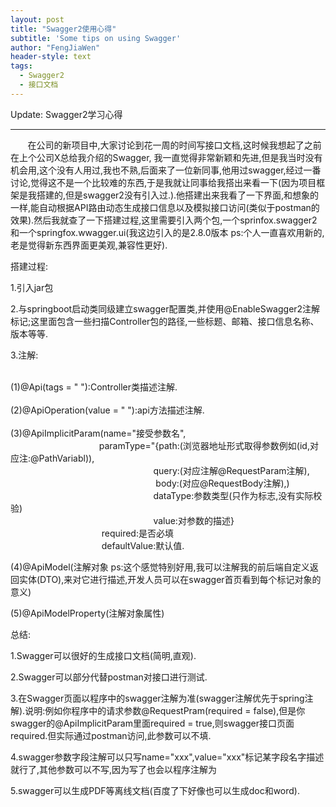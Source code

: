 ```yaml
---
layout: post
title: "Swagger2使用心得"
subtitle: 'Some tips on using Swagger'
author: "FengJiaWen"
header-style: text
tags:
  - Swagger2
  - 接口文档
---
```


Update: Swagger2学习心得

---

<p>&nbsp;&nbsp;&nbsp;&nbsp;&nbsp;&nbsp;&nbsp;在公司的新项目中,大家讨论到花一周的时间写接口文档,这时候我想起了之前在上个公司X总给我介绍的Swagger,
我一直觉得非常新颖和先进,但是我当时没有机会用,这个没有人用过,我也不熟,后面来了一位新同事,他用过swagger,经过一番讨论,觉得这不是一个比较难的东西,于是我就让同事给我搭出来看一下(因为项目框架是我搭建的,但是swagger2没有引入过.).他搭建出来我看了一下界面,和想象的一样,能自动根据API路由动态生成接口信息以及模拟接口访问(类似于postman的效果).然后我就查了一下搭建过程,这里需要引入两个包,一个sprinfox.swagger2和一个springfox.wwagger.ui(我这边引入的是2.8.0版本 ps:个人一直喜欢用新的,老是觉得新东西界面更美观,兼容性更好).</p>
<p>搭建过程:<br></p>
<p>1.引入jar包</p>
<p>2.与springboot启动类同级建立swagger配置类,并使用@EnableSwagger2注解标记;这里面包含一些扫描Controller包的路径,一些标题、邮箱、接口信息名称、版本等等.
<p>3.注解:</p>
<br>(1)@Api(tags = " "):Controller类描述注解.<br>
<br>(2)@ApiOperation(value = " "):api方法描述注解.<br>
<br>(3)@ApiImplicitParam(name="接受参数名",<br>
                         &nbsp;&nbsp;&nbsp;&nbsp;&nbsp;&nbsp;&nbsp;&nbsp;&nbsp;&nbsp;&nbsp;&nbsp;&nbsp;&nbsp;&nbsp;&nbsp;&nbsp;&nbsp;&nbsp;&nbsp;&nbsp; &nbsp;&nbsp;&nbsp;&nbsp;&nbsp;&nbsp;&nbsp;&nbsp;&nbsp;&nbsp;&nbsp;&nbsp;&nbsp;&nbsp;paramType="{path:(浏览器地址形式取得参数例如(id,对应注:@PathVariabl)),<br>
&nbsp;&nbsp;&nbsp;&nbsp;&nbsp;&nbsp;&nbsp;&nbsp;&nbsp;&nbsp;&nbsp;&nbsp;&nbsp;&nbsp;&nbsp;&nbsp;&nbsp;&nbsp;&nbsp;&nbsp;&nbsp;&nbsp;&nbsp;&nbsp;&nbsp;&nbsp;&nbsp;&nbsp;&nbsp;&nbsp;&nbsp;&nbsp;&nbsp;&nbsp;&nbsp;&nbsp;&nbsp;&nbsp;&nbsp;&nbsp;&nbsp;&nbsp;&nbsp;&nbsp;&nbsp;&nbsp;&nbsp;&nbsp;&nbsp;&nbsp;&nbsp;&nbsp;&nbsp;&nbsp;&nbsp;&nbsp;&nbsp;&nbsp;query:(对应注解@RequestParam注解),<br>
&nbsp;&nbsp;&nbsp;&nbsp;&nbsp;&nbsp;&nbsp;&nbsp;&nbsp;&nbsp;&nbsp;&nbsp;&nbsp;&nbsp;&nbsp;&nbsp;&nbsp;&nbsp;&nbsp;&nbsp;&nbsp;&nbsp;&nbsp;&nbsp;&nbsp;&nbsp;&nbsp;&nbsp;&nbsp;&nbsp;&nbsp;&nbsp;&nbsp;&nbsp;&nbsp;&nbsp;&nbsp;&nbsp;&nbsp;&nbsp;&nbsp;&nbsp;&nbsp;&nbsp;&nbsp;&nbsp;&nbsp;&nbsp;&nbsp;&nbsp;&nbsp;&nbsp;&nbsp;&nbsp;&nbsp;&nbsp;&nbsp;&nbsp; body:(对应@RequestBody注解),)<br>
&nbsp;&nbsp;&nbsp;&nbsp;&nbsp;&nbsp;&nbsp;&nbsp;&nbsp;&nbsp;&nbsp;&nbsp;&nbsp;&nbsp;&nbsp;&nbsp;&nbsp;&nbsp;&nbsp;&nbsp;&nbsp;&nbsp;&nbsp;&nbsp;&nbsp;&nbsp;&nbsp;&nbsp;&nbsp;&nbsp;&nbsp;&nbsp;&nbsp;&nbsp;&nbsp;&nbsp;&nbsp;&nbsp;&nbsp;&nbsp;&nbsp;&nbsp;&nbsp;&nbsp;&nbsp;&nbsp;&nbsp;&nbsp;&nbsp;&nbsp;&nbsp;&nbsp;&nbsp;&nbsp;&nbsp;&nbsp;&nbsp; dataType:参数类型(只作为标志,没有实际校验)<br>
&nbsp;&nbsp;&nbsp;&nbsp;&nbsp;&nbsp;&nbsp;&nbsp;&nbsp;&nbsp;&nbsp;&nbsp;&nbsp;&nbsp;&nbsp;&nbsp;&nbsp;&nbsp;&nbsp;&nbsp;&nbsp;&nbsp;&nbsp;&nbsp;&nbsp;&nbsp;&nbsp;&nbsp;&nbsp;&nbsp;&nbsp;&nbsp;&nbsp;&nbsp;&nbsp;&nbsp;&nbsp;&nbsp;&nbsp;&nbsp;&nbsp;&nbsp;&nbsp;&nbsp;&nbsp;&nbsp;&nbsp;&nbsp;&nbsp;&nbsp;&nbsp;&nbsp;&nbsp;&nbsp;&nbsp;&nbsp;&nbsp; value:对参数的描述}<br>
&nbsp;&nbsp;&nbsp;&nbsp;&nbsp;&nbsp;&nbsp;&nbsp;&nbsp;&nbsp;&nbsp;&nbsp;&nbsp;&nbsp;&nbsp;&nbsp;&nbsp;&nbsp;&nbsp;&nbsp;&nbsp;&nbsp;&nbsp;&nbsp;&nbsp;&nbsp;&nbsp;&nbsp;&nbsp;&nbsp;&nbsp;&nbsp;&nbsp;&nbsp;&nbsp;&nbsp; required:是否必填<br>
&nbsp;&nbsp;&nbsp;&nbsp;&nbsp;&nbsp;&nbsp;&nbsp;&nbsp;&nbsp;&nbsp;&nbsp;&nbsp;&nbsp;&nbsp;&nbsp;&nbsp;&nbsp;&nbsp;&nbsp;&nbsp;&nbsp;&nbsp;&nbsp;&nbsp;&nbsp;&nbsp;&nbsp;&nbsp;&nbsp;&nbsp;&nbsp;&nbsp;&nbsp;&nbsp;&nbsp; defaultValue:默认值.
<p>(4)@ApiModel(注解对象 ps:这个感觉特别好用,我可以注解我的前后端自定义返回实体(DTO),来对它进行描述,开发人员可以在swagger首页看到每个标记对象的意义)<br></p>
<p>(5)@ApiModelProperty(注解对象属性)</p>
<p>总结:</p>
<p>1.Swagger可以很好的生成接口文档(简明,直观).</p>
<p>2.Swagger可以部分代替postman对接口进行测试.</p>
<p>3.在Swagger页面以程序中的swagger注解为准(swagger注解优先于spring注解).说明:例如你程序中的请求参数@RequestPram(required = false),但是你swagger的@ApiImplicitParam里面required = true,则swagger接口页面required.但实际通过postman访问,此参数可以不填.</p>
<p>4.swagger参数字段注解可以只写name="xxx",value="xxx"标记某字段名字描述就行了,其他参数可以不写,因为写了也会以程序注解为</p>
<p>5.swagger可以生成PDF等离线文档(百度了下好像也可以生成doc和word).</p>
